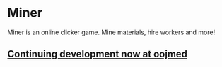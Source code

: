 # Miner
Miner is an online clicker game. Mine materials, hire workers and more!

## [Continuing development now at oojmed](https://github.com/oojmed/miner)

